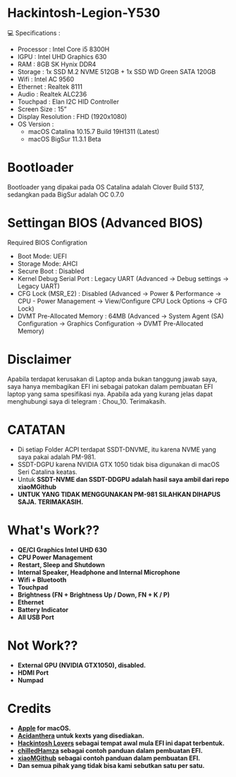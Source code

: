 # Hackintosh-Legion-Y530

💻 Specifications :
- Processor : Intel Core i5 8300H
- IGPU : Intel UHD Graphics 630
- RAM : 8GB SK Hynix DDR4
- Storage : 1x SSD M.2 NVME 512GB + 1x SSD WD Green SATA 120GB
- Wifi : Intel AC 9560
- Ethernet : Realtek 8111 
- Audio : Realtek ALC236 
- Touchpad : Elan I2C HID Controller
- Screen Size : 15”
- Display Resolution : FHD (1920x1080)
- OS Version : 
  - macOS Catalina 10.15.7 Build 19H1311 (Latest) 
  - macOS BigSur 11.3.1 Beta

# Bootloader
Bootloader yang dipakai pada OS Catalina adalah Clover Build 5137, sedangkan pada BigSur adalah OC 0.7.0

# Settingan BIOS (Advanced BIOS)
Required BIOS Configration
- Boot Mode: UEFI
- Storage Mode: AHCI
- Secure Boot : Disabled
- Kernel Debug Serial Port : Legacy UART (Advanced -> Debug settings -> Legacy UART)
- CFG Lock (MSR_E2) : Disabled (Advanced -> Power & Performance -> CPU - Power Management -> View/Configure CPU Lock Options -> CFG Lock)
- DVMT Pre-Allocated Memory : 64MB (Advanced -> System Agent (SA) Configuration -> Graphics Configuration -> DVMT Pre-Allocated Memory)
 
# Disclaimer
Apabila terdapat kerusakan di Laptop anda bukan tanggung jawab saya, saya hanya membagikan EFI ini sebagai patokan dalam pembuatan EFI laptop yang sama spesifikasi nya. Apabila ada yang kurang jelas dapat menghubungi saya di telegram : Chou_10. Terimakasih.

# CATATAN
- Di setiap Folder ACPI terdapat SSDT-DNVME, itu karena NVME yang saya pakai adalah PM-981.
- SSDT-DGPU karena NVIDIA GTX 1050 tidak bisa digunakan di macOS Seri Catalina keatas.
- Untuk <b> SSDT-NVME dan SSDT-DDGPU <b> adalah hasil saya ambil dari repo xiaoMGithub <b>
- <b>UNTUK YANG TIDAK MENGGUNAKAN PM-981 SILAHKAN DIHAPUS SAJA. <b> TERIMAKASIH.

# What's Work??
- QE/CI Graphics Intel UHD 630
- CPU Power Management
- Restart, Sleep and Shutdown
- Internal Speaker, Headphone and Internal Microphone
- Wifi + Bluetooth 
- Touchpad
- Brightness (FN + Brightness Up / Down, FN + K / P)
- Ethernet
- Battery Indicator
- All USB Port

# Not Work??
- External GPU (NVIDIA GTX1050), disabled.
- HDMI Port
- Numpad

# Credits
- [Apple](https://www.apple.com) for macOS.
- [Acidanthera](https://github.com/acidanthera) untuk kexts yang disediakan.
- [Hackintosh Lovers](https://t.me/HackintoshLover) sebagai tempat awal mula EFI ini dapat terbentuk.
- [chilledHamza](https://github.com/chilledHamza) sebagai contoh panduan dalam pembuatan EFI.
- [xiaoMGithub](https://github.com/xiaoMGitHub/LEGION_Y7000Series_Hackintosh) sebagai contoh panduan dalam pembuatan EFI.
- Dan semua pihak yang tidak bisa kami sebutkan satu per satu.
